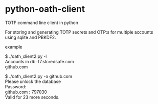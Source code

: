 # python-oath-client
TOTP command line client in python

For storing and generating TOTP secrets and OTP:s for multiple accounts using sqlite and PBKDF2.


example

$ ./oath_client2.py -l  
Accounts in db: 
f7.storedsafe.com  
github.com 

$ ./oath_client2.py -o github.com  
Please unlock the database  
Password:  
github.com : 797030  
Valid for 23 more seconds.
